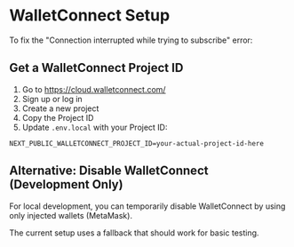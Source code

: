 # WalletConnect Setup

To fix the "Connection interrupted while trying to subscribe" error:

## Get a WalletConnect Project ID

1. Go to https://cloud.walletconnect.com/
2. Sign up or log in
3. Create a new project
4. Copy the Project ID
5. Update `.env.local` with your Project ID:

```
NEXT_PUBLIC_WALLETCONNECT_PROJECT_ID=your-actual-project-id-here
```

## Alternative: Disable WalletConnect (Development Only)

For local development, you can temporarily disable WalletConnect by using only injected wallets (MetaMask).

The current setup uses a fallback that should work for basic testing.